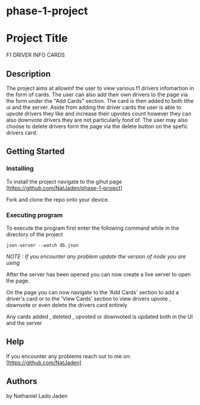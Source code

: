 # phase-1-project

# Project Title

F1 DRIVER INFO CARDS

## Description

The project aims at allowinf the user to view various f1 drivers infomartion in the form of cards.
The user can also add their own drivers to the page via the form under the "Add Cards" section. The card is then added to both tthe ui and the server.
Aside from adding the driver cards the user is able to upvote drivers they like and increase their upvotes count however they can also downvote drivers they are not particularly fond of.
The user may also choose to delete drivers form the page via the delete button on the spefic drivers card.

## Getting Started

### Installing

To install the project navigate to the gihut page [https://github.com/NatJaden/phase-1-project]

Fork and clone the repo onto your device.

### Executing program

To execute the program first enter the following command while in the directory of the project

```
json-server --watch db.json
```

_NOTE : If you encounter any problem update the version of node you are using_

After the server has been opened you can now create a live server to open the page.

On the page you can now navigate to the 'Add Cards' section to add a driver's card or to the 'View Cards' section to view drivers upvote , downvote or even delete the drivers card entirely

Any cards added , deleted , upvoted or downvoted is updated both in the UI and the server

## Help

If you encounter any problems reach out to me on: [https://github.com/NatJaden]

## Authors

by Nathaniel Lado Jaden
